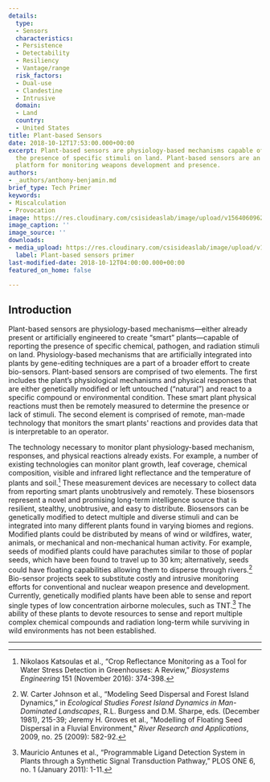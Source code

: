 ```yaml
---
details:
  type:
  - Sensors
  characteristics:
  - Persistence
  - Detectability
  - Resiliency
  - Vantage/range
  risk_factors:
  - Dual-use
  - Clandestine
  - Intrusive
  domain:
  - Land
  country:
  - United States
title: Plant-based Sensors
date: 2018-10-12T17:53:00.000+00:00
excerpt: Plant-based sensors are physiology-based mechanisms capable of reporting
  the presence of specific stimuli on land. Plant-based sensors are an unobtrusive
  platform for monitoring weapons development and presence.
authors:
- _authors/anthony-benjamin.md
brief_type: Tech Primer
keywords:
- Miscalculation
- Provocation
image: https://res.cloudinary.com/csisideaslab/image/upload/v1564060962/on-the-radar/Sensors.jpg
image_caption: ''
image_source: ''
downloads:
- media_upload: https://res.cloudinary.com/csisideaslab/image/upload/v1562865066/on-the-radar/Plant%20based%20sensor%20primer%20formatted.pdf
  label: Plant-based sensors primer
last-modified-date: 2018-10-12T04:00:00.000+00:00
featured_on_home: false

---
```

## Introduction

Plant-based sensors are physiology-based mechanisms—either already present or artificially engineered to create “smart” plants—capable of reporting the presence of specific chemical, pathogen, and radiation stimuli on land. Physiology-based mechanisms that are artificially integrated into plants by gene-editing techniques are a part of a broader effort to create bio-sensors. Plant-based sensors are comprised of two elements. The first includes the plant’s physiological mechanisms and physical responses that are either genetically modified or left untouched (“natural”) and react to a specific compound or environmental condition. These smart plant physical reactions must then be remotely measured to determine the presence or lack of stimuli. The second element is comprised of remote, man-made technology that monitors the smart plants' reactions and provides data that is interpretable to an operator.

The technology necessary to monitor plant physiology-based mechanism, responses, and physical reactions already exists. For example, a number of existing technologies can monitor plant growth, leaf coverage, chemical composition, visible and infrared light reflectance and the temperature of plants and soil.[^1] These measurement devices are necessary to collect data from reporting smart plants unobtrusively and remotely. These biosensors represent a novel and promising long-term intelligence source that is resilient, stealthy, unobtrusive, and easy to distribute. Biosensors can be genetically modified to detect multiple and diverse stimuli and can be integrated into many different plants found in varying biomes and regions. Modified plants could be distributed by means of wind or wildfires, water, animals, or mechanical and non-mechanical human activity. For example, seeds of modified plants could have parachutes similar to those of poplar seeds, which have been found to travel up to 30 km; alternatively, seeds could have floating capabilities allowing them to disperse through rivers.[^2] Bio-sensor projects seek to substitute costly and <define>intrusive</define> monitoring efforts for conventional and nuclear weapon presence and development. Currently, genetically modified plants have been able to sense and report single types of low concentration airborne molecules, such as TNT.[^3] The ability of these plants to devote resources to sense and report multiple complex chemical compounds and radiation long-term while surviving in wild environments has not been established.

***

[^1]: Nikolaos Katsoulas et al., “Crop Reflectance Monitoring as a Tool for Water Stress Detection in Greenhouses: A Review,” _Biosystems Engineering_ 151 (November 2016): 374-398.

[^2]: W. Carter Johnson et al., “Modeling Seed Dispersal and Forest Island Dynamics,” in _Ecological Studies Forest Island Dynamics in Man-Dominated Landscapes_, R.L. Burgess and D.M. Sharpe, eds. (December 1981), 215-39; Jeremy H. Groves et al., "Modelling of Floating Seed Dispersal in a Fluvial Environment," _River Research and Applications_, 2009, no. 25 (2009): 582-92.

[^3]: Mauricio Antunes et al., “Programmable Ligand Detection System in Plants through a Synthetic Signal Transduction Pathway,” PLOS ONE 6, no. 1 (January 2011): 1-11.